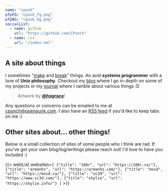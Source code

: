 ```yaml
---
name: "cpunk"
pfpFG: "cpunk_fg.png"
pfpBG: "cpunk_bg.png"
socialList:
  - name: github
    url: "https://github.com/CPunch"
  - name: rss
    url: "/index.xml"
---
```


## A site about things

I sometimes "[make](https://github.com/CPunch) and [break](/tags/reverse-engineering)" things. An avid **systems programmer** with a love of **Unix philosophy**. Checkout my [blog](/pages) where I go in-depth on some of my projects or my [journal](/journal) where I ramble about various things :D 
> Artwork by [**@hsgrace**](https://hsgrace.tumblr.com)!

Any questions or concerns can be emailed to me at [cpunch@openpunk.com](mailto:cpunch@openpunk.com). I also have an [RSS feed](/index.xml) if you'd like to keep tabs on me :)

## Other sites about... other things!
Below is a small collection of sites of some people who I think are rad. If you've got your own blog/log/writings please reach out! I'd love to have you included :)

{{< webList websites=`[
    {"title": "100r", "url": "https://100r.co/"},
    {"title": "armanhz", "url": "https://armanhz.com/"},
    {"title": "mxsd", "url": "https://mxsd.ca/"},
    {"title": "sc3d", "url": "https://www.sc3d.com/"},
    {"title": "shylie", "url": "https://shylie.info/"}
]` >}}
